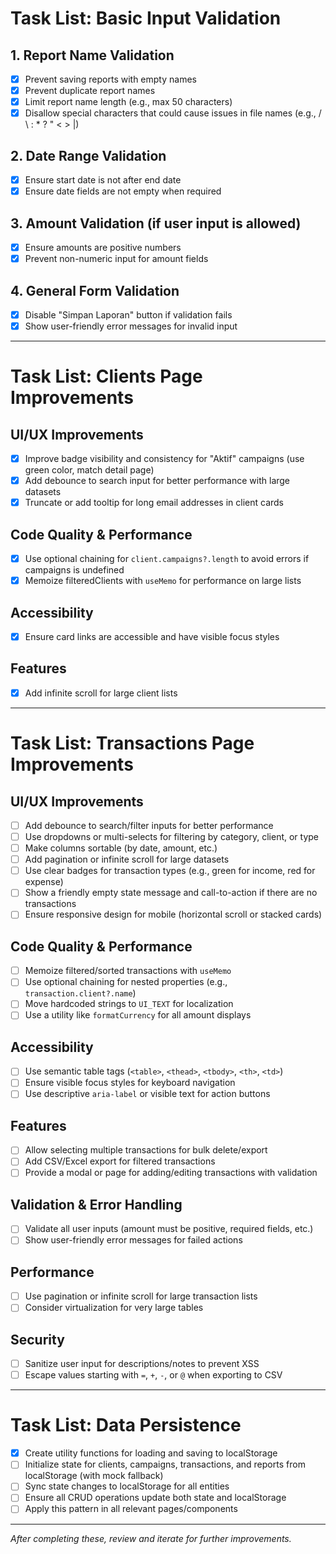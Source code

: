# Task List: Basic Input Validation

## 1. Report Name Validation
- [x] Prevent saving reports with empty names
- [x] Prevent duplicate report names
- [x] Limit report name length (e.g., max 50 characters)
- [x] Disallow special characters that could cause issues in file names (e.g., / \ : * ? " < > |)

## 2. Date Range Validation
- [x] Ensure start date is not after end date
- [x] Ensure date fields are not empty when required

## 3. Amount Validation (if user input is allowed)
- [x] Ensure amounts are positive numbers
- [x] Prevent non-numeric input for amount fields

## 4. General Form Validation
- [x] Disable "Simpan Laporan" button if validation fails
- [x] Show user-friendly error messages for invalid input

---

# Task List: Clients Page Improvements

## UI/UX Improvements
- [x] Improve badge visibility and consistency for "Aktif" campaigns (use green color, match detail page)
- [x] Add debounce to search input for better performance with large datasets
- [x] Truncate or add tooltip for long email addresses in client cards

## Code Quality & Performance
- [x] Use optional chaining for `client.campaigns?.length` to avoid errors if campaigns is undefined
- [x] Memoize filteredClients with `useMemo` for performance on large lists

## Accessibility
- [x] Ensure card links are accessible and have visible focus styles

## Features
- [x] Add infinite scroll for large client lists

---

# Task List: Transactions Page Improvements

## UI/UX Improvements
- [ ] Add debounce to search/filter inputs for better performance
- [ ] Use dropdowns or multi-selects for filtering by category, client, or type
- [ ] Make columns sortable (by date, amount, etc.)
- [ ] Add pagination or infinite scroll for large datasets
- [ ] Use clear badges for transaction types (e.g., green for income, red for expense)
- [ ] Show a friendly empty state message and call-to-action if there are no transactions
- [ ] Ensure responsive design for mobile (horizontal scroll or stacked cards)

## Code Quality & Performance
- [ ] Memoize filtered/sorted transactions with `useMemo`
- [ ] Use optional chaining for nested properties (e.g., `transaction.client?.name`)
- [ ] Move hardcoded strings to `UI_TEXT` for localization
- [ ] Use a utility like `formatCurrency` for all amount displays

## Accessibility
- [ ] Use semantic table tags (`<table>`, `<thead>`, `<tbody>`, `<th>`, `<td>`)
- [ ] Ensure visible focus styles for keyboard navigation
- [ ] Use descriptive `aria-label` or visible text for action buttons

## Features
- [ ] Allow selecting multiple transactions for bulk delete/export
- [ ] Add CSV/Excel export for filtered transactions
- [ ] Provide a modal or page for adding/editing transactions with validation

## Validation & Error Handling
- [ ] Validate all user inputs (amount must be positive, required fields, etc.)
- [ ] Show user-friendly error messages for failed actions

## Performance
- [ ] Use pagination or infinite scroll for large transaction lists
- [ ] Consider virtualization for very large tables

## Security
- [ ] Sanitize user input for descriptions/notes to prevent XSS
- [ ] Escape values starting with `=`, `+`, `-`, or `@` when exporting to CSV

---

# Task List: Data Persistence

- [x] Create utility functions for loading and saving to localStorage
- [ ] Initialize state for clients, campaigns, transactions, and reports from localStorage (with mock fallback)
- [ ] Sync state changes to localStorage for all entities
- [ ] Ensure all CRUD operations update both state and localStorage
- [ ] Apply this pattern in all relevant pages/components

---

*After completing these, review and iterate for further improvements.*